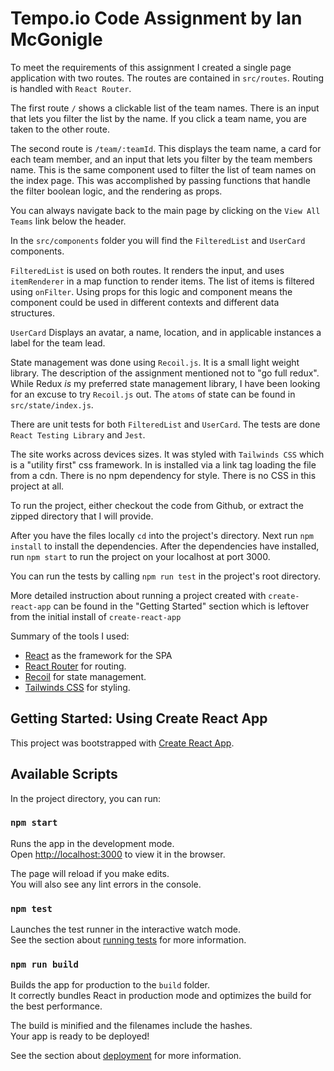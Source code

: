 # Tempo.io Code Assignment by Ian McGonigle

To meet the requirements of this assignment I created a single page application with two routes. The routes are contained in `src/routes`. Routing is handled with `React Router`.

The first route `/` shows a clickable list of the team names. There is an input that lets you filter the list by the name. If you click a team name, you are taken to the other route.

The second route is `/team/:teamId`. This displays the team name, a card for each team member, and an input that lets you filter by the team members name. This is the same component used to filter the list of team names on the index page. This was accomplished by passing functions that handle the filter boolean logic, and the rendering as props.

You can always navigate back to the main page by clicking on the `View All Teams` link below the header.

In the `src/components` folder you will find the `FilteredList` and `UserCard` components.

`FilteredList` is used on both routes. It renders the input, and uses `itemRenderer` in a map function to render items. The list of items is filtered using `onFilter`. Using props for this logic and component means the component could be used in different contexts and different data structures.

`UserCard` Displays an avatar, a name, location, and in applicable instances a label for the team lead.

State management was done using `Recoil.js`. It is a small light weight library. The description of the assignment mentioned not to "go full redux". While Redux _is_ my preferred state management library, I have been looking for an excuse to try `Recoil.js` out. The `atoms` of state can be found in `src/state/index.js`.

There are unit tests for both `FilteredList` and `UserCard`. The tests are done `React Testing Library` and `Jest`.

The site works across devices sizes. It was styled with `Tailwinds CSS` which is a "utility first" css framework. In is installed via a link tag loading the file from a cdn. There is no npm dependency for style. There is no CSS in this project at all.

To run the project, either checkout the code from Github, or extract the zipped directory that I will provide.

After you have the files locally `cd` into the project's directory. Next run `npm install` to install the dependencies. After the dependencies have installed, run `npm start` to run the project on your localhost at port 3000.

You can run the tests by calling `npm run test` in the project's root directory.

More detailed instruction about running a project created with `create-react-app` can be found in the "Getting Started" section which is leftover from the initial install of `create-react-app`

Summary of the tools I used:
- [React](https://reactjs.org/) as the framework for the SPA
- [React Router](https://reactrouter.com/) for routing.
- [Recoil](https://recoiljs.org/) for state management.
- [Tailwinds CSS](https://tailwindcss.com/) for styling.

## Getting Started: Using Create React App

This project was bootstrapped with [Create React App](https://github.com/facebook/create-react-app).

## Available Scripts

In the project directory, you can run:

### `npm start`

Runs the app in the development mode.\
Open [http://localhost:3000](http://localhost:3000) to view it in the browser.

The page will reload if you make edits.\
You will also see any lint errors in the console.

### `npm test`

Launches the test runner in the interactive watch mode.\
See the section about [running tests](https://facebook.github.io/create-react-app/docs/running-tests) for more information.

### `npm run build`

Builds the app for production to the `build` folder.\
It correctly bundles React in production mode and optimizes the build for the best performance.

The build is minified and the filenames include the hashes.\
Your app is ready to be deployed!

See the section about [deployment](https://facebook.github.io/create-react-app/docs/deployment) for more information.
